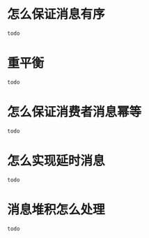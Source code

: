 # 怎么保证消息有序

    todo

# 重平衡

    todo

# 怎么保证消费者消息幂等

    todo

# 怎么实现延时消息

    todo

# 消息堆积怎么处理

    todo
